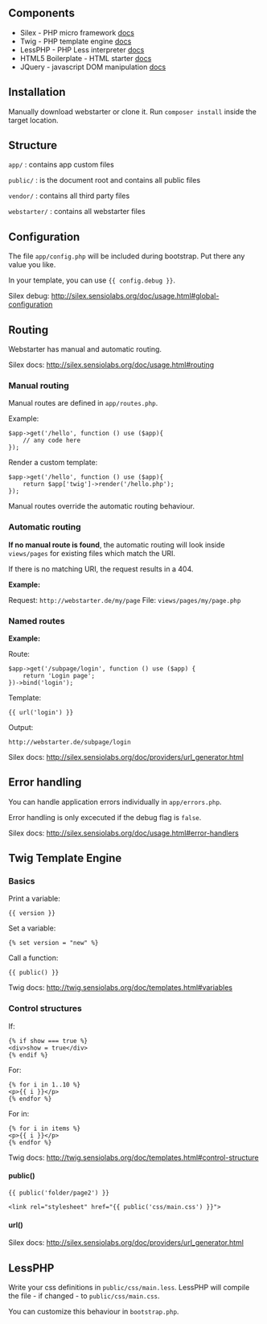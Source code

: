 ## Components

  * Silex - PHP micro framework [docs](http://silex.sensiolabs.org/)
  * Twig - PHP template engine [docs](http://twig.sensiolabs.org/)
  * LessPHP - PHP Less interpreter [docs](https://github.com/leafo/lessphp)
  * HTML5 Boilerplate - HTML starter [docs](http://html5boilerplate.com/)
  * JQuery - javascript DOM manipulation [docs](http://jquery.com/)

## Installation

Manually download webstarter or clone it. Run ``composer install`` inside the target location.

## Structure

``app/`` : contains app custom files

``public/`` : is the document root and contains all public files

``vendor/`` : contains all third party files

``webstarter/`` : contains all webstarter files

## Configuration

The file ``app/config.php`` will be included during bootstrap. Put there any value you like.

In your template, you can use ``{{ config.debug }}``.

Silex debug: http://silex.sensiolabs.org/doc/usage.html#global-configuration

## Routing

Webstarter has manual and automatic routing.

Silex docs: http://silex.sensiolabs.org/doc/usage.html#routing

### Manual routing

Manual routes are defined in ``app/routes.php``.

Example:
````
$app->get('/hello', function () use ($app){
    // any code here
});
````

Render a custom template:
````
$app->get('/hello', function () use ($app){
    return $app['twig']->render('/hello.php');
});
````

Manual routes override the automatic routing behaviour.


### Automatic routing

__If no manual route is found__, the automatic routing will look inside ``views/pages`` for existing files which match the URI.

If there is no matching URI, the request results in a 404.

__Example:__

Request: ``http://webstarter.de/my/page``
File: ``views/pages/my/page.php``

### Named routes

__Example:__

Route:
````
$app->get('/subpage/login', function () use ($app) {
	return 'Login page';
})->bind('login');
````

Template:
````
{{ url('login') }}
````

Output:
````
http://webstarter.de/subpage/login
````

Silex docs: http://silex.sensiolabs.org/doc/providers/url_generator.html

## Error handling

You can handle application errors individually in ``app/errors.php``.

Error handling is only excecuted if the debug flag is ``false``.

Silex docs: http://silex.sensiolabs.org/doc/usage.html#error-handlers

## Twig Template Engine

### Basics

Print a variable:
````
{{ version }}
````

Set a variable:
````
{% set version = "new" %}
````

Call a function:
````
{{ public() }}
````

Twig docs: http://twig.sensiolabs.org/doc/templates.html#variables

### Control structures

If:
````
{% if show === true %}
<div>show = true</div>
{% endif %}
````

For:
````
{% for i in 1..10 %}
<p>{{ i }}</p>
{% endfor %}
````

For in:
````
{% for i in items %}
<p>{{ i }}</p>
{% endfor %}
````

Twig docs: http://twig.sensiolabs.org/doc/templates.html#control-structure

#### public()

````
{{ public('folder/page2') }}
````

````
<link rel="stylesheet" href="{{ public('css/main.css') }}">
````

#### url()

Silex docs: http://silex.sensiolabs.org/doc/providers/url_generator.html

## LessPHP

Write your css definitions in ``public/css/main.less``. LessPHP will compile the file - if changed - to ``public/css/main.css``.

You can customize this behaviour in ``bootstrap.php``.